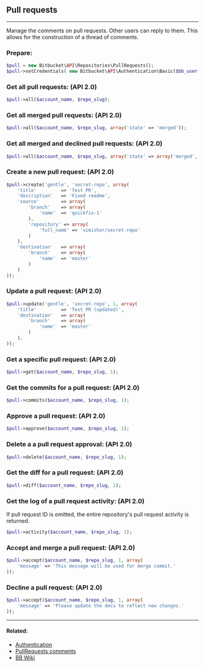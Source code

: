 ## Pull requests

----
Manage the comments on pull requests. Other users can reply to them. This allows for the construction of a thread of comments. 

### Prepare:
```php
$pull = new Bitbucket\API\Repositories\PullRequests();
$pull->setCredentials( new Bitbucket\API\Authentication\Basic($bb_user, $bb_pass) );
```

### Get all pull requests: (API 2.0)
```php
$pull->all($account_name, $repo_slug);
```

### Get all merged pull requests: (API 2.0)
```php
$pull->all($account_name, $repo_slug, array('state' => 'merged'));
```

### Get all merged and declined pull requests: (API 2.0)
```php
$pull->all($account_name, $repo_slug, array('state' => array('merged', 'declined')));
```

### Create a new pull request: (API 2.0)
```php
$pull->create('gentle', 'secret-repo', array(
    'title'         => 'Test PR',
    'description'   => 'Fixed readme',
    'source'        => array(
        'branch'    => array(
            'name'  => 'quickfix-1'
        ),
        'repository' => array(
            'full_name' => 'vimishor/secret-repo'
        )
    ),
    'destination'   => array(
        'branch'    => array(
            'name'  => 'master'
        )
    )
));
```

### Update a pull request: (API 2.0)
```php
$pull->update('gentle', 'secret-repo', 1, array(
    'title'         => 'Test PR (updated)',
    'destination'   => array(
        'branch'    => array(
            'name'  => 'master'
        )
    ),
));
```

### Get a specific pull request: (API 2.0)
```php
$pull->get($account_name, $repo_slug, 1);
```

### Get the commits for a pull request: (API 2.0)
```php
$pull->commits($account_name, $repo_slug, 1);
```

### Approve a pull request: (API 2.0)
```php
$pull->approve($account_name, $repo_slug, 1);
```

### Delete a a pull request approval: (API 2.0)
```php
$pull->delete($account_name, $repo_slug, 1);
```

### Get the diff for a pull request: (API 2.0)
```php
$pull->diff($account_name, $repo_slug, 1);
```

### Get the log of a pull request activity: (API 2.0)
If pull request ID is omitted, the entire repository's pull request activity is returned.

```php
$pull->activity($account_name, $repo_slug, 1);
```

### Accept and merge a pull request: (API 2.0)
```php
$pull->accept($account_name, $repo_slug, 1, array(
    'message' => 'This message will be used for merge commit.'
));
```

### Decline a pull request: (API 2.0)
```php
$pull->accept($account_name, $repo_slug, 1, array(
    'message' => 'Please update the docs to reflect new changes.'
));
```

----

#### Related:
  * [Authentication](../authentication.md)
  * [PullRequests comments](pullrequests/comments.md)
  * [BB Wiki](https://confluence.atlassian.com/display/BITBUCKET/pullrequests+Resource#pullrequestsResource-Overview)
